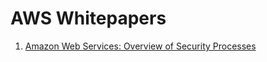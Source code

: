 # AWS Whitepapers
1. [Amazon Web Services: Overview of Security Processes](https://d0.awsstatic.com/whitepapers/aws-security-whitepaper.pdf)
